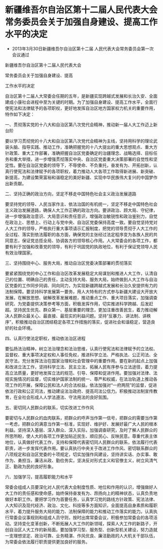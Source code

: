 # 新疆维吾尔自治区第十二届人民代表大会常务委员会关于加强自身建设、提高工作水平的决定

- 2013年3月30日新疆维吾尔自治区第十二届
  人民代表大会常务委员会第一次会议通过

<!-- INFO END -->

新疆维吾尔自治区第十二届人民代表大会

常务委员会关于加强自身建设、提高

工作水平的决定

自治区第十二届人大常委会任期的五年，是新疆实现跨越式发展和长治久安、全面建成小康社会进程中至为关键的时期。为了加强自身建设、提高工作水平，全面行使宪法和法律赋予的各项职权，更好地发挥自治区地方国家权力机关的重要作用，特作如下决定：

一、贯彻落实党的十八大和自治区第八次党代会精神，推动新一届人大工作迈上新台阶

要以学习贯彻党的十八大和自治区第八次党代会精神为主线，坚持用科学的理论武装头脑、指导实践、推动工作，准确把握党的十八大提出的重大思想观点、重大方针政策、重大工作部署，准确把握自治区党委确定的治疆理念、战略选择、目标任务和重大举措，进一步增强贯彻落实中央、自治区党委重大决策部署的自觉性和坚定性。要在自治区党委的领导下，不辱使命、不负重托，奋发有为、开拓创新，认真行使宪法和法律赋予的各项职权，着力推动人大各项工作取得新进展、新突破、新提高，为建设繁荣富裕和谐稳定的美好新疆、实现中华民族伟大复兴的中国梦作出新贡献。

二、坚持正确的政治方向，坚定不移走中国特色社会主义政治发展道路

要坚持党的领导、人民当家作主、依法治国的有机统一，坚定不移走中国特色社会主义政治发展道路，确保人大工作正确的政治方向。要讲政治、顾大局、守纪律，进一步增强政治意识、大局意识和责任意识，增强政治敏锐性和政治鉴别力，自觉在政治上、思想上、行动上与党中央、自治区党委保持高度一致。要自觉坚持党对人大工作的领导，严格执行重大事项请示汇报制度，把党的领导贯彻于人大工作的全过程、落实到依法履职的各方面，确保党的主张经过法定程序变为各族人民的共同意志，保证党总揽全局、协调各方的领导核心作用。人大常委会的各项工作，都要有利于加强和改善党的领导，有利于巩固党的执政地位，有利于保证党领导人民有效治理国家。

三、坚持围绕中心、服务大局，推动自治区党委决策部署的贯彻落实

要紧紧围绕党的中心工作和自治区改革发展稳定大局谋划和推进人大工作，认清自己的位置、明确自己的责任，主动支持大局、服务大局，始终做到人大工作与自治区党委的工作同步同调、同向同力，为实现新疆跨越式发展和长治久安提供有力的法制保障。要坚持科学发展第一要务，用人大特有的方式参与新疆大建设大开放大发展，在解放思想、破解改革发展难题，推动重点工作、重大项目落实，加强调查研究、为党委提供决策参考等方面，积极发挥作用，切实推进科学跨越、后发赶超。坚持民生优先、群众第一、基层重要的理念，更加注重改善民生，着力推动解决人民群众最关心、最直接、最现实的利益问题。坚持“反暴力、讲法制、讲秩序”，积极推动自治区团结稳定各项工作措施的落实，促进社会和谐稳定，营造良好的社会环境。

四、认真行使法定职权，推动依法治区进程

要弘扬法治精神，树立法治理念和法治思维，认真行使宪法和法律赋予的立法权、监督权、重大事项决定权和人事任免权，推进科学立法、严格执法、公正司法、全民守法，充分发挥法治在国家治理和社会管理中的重要作用。要在新的起点上加强和改进立法工作，坚持科学立法、民主立法，拓展人民有序参与立法途径，着力提高立法质量，更好地发挥立法的规范、引导、保障和促进作用。要加强对法律、法规实施情况的监督，切实维护国家法制的统一、尊严和权威，在法治轨道上推动各项工作的开展，保障公民和法人的合法权益。依法加强对“一府两院”的监督，促进依法行政和公正司法，推动建设法治政府、提高司法公信力。积极推动法制宣传教育，在全社会形成人人学法遵法、守法用法的良好氛围。

五、密切同人民群众的联系，切实改进工作作风

要密切与人民群众的血肉联系，把群众的呼声当作第一信号，把群众的需要当作第一考虑，把群众的满意当作第一标准，实现好、维护好、发展好最广大人民的根本利益。坚持深入基层、深入群众、深入实际，加强调查研究，及时了解人民群众的所思所盼，使人大的各项工作更加贴近民生、顺应民心、反映民意。尊重代表主体地位，认真做好代表工作，支持和保障代表密切同人民群众的联系，依法履行代表职责，进一步发挥代表作用。要认真执行中央关于改进工作作风、密切联系群众的八项规定和自治区党委的十项规定，切实加强作风建设，坚持讲实话、办实事、敢作为、勇担当，廉洁从政、勤俭务实，坚决反对形式主义和官僚主义，树立风清气正、勤政为民的良好形象。

六、加强学习，提高履职能力和水平

常委会组成人员要深化对人民代表大会制度性质、地位和作用的认识，增强做好人大工作的责任感和使命感，始终保持奋发有为、昂扬向上的精神状态，认真负责地做好本职工作。要把学习作为首要任务，认真学习党的路线方针政策、宪法法律、人大知识及现代经济、政治、文化、科技等多方面知识，全面提高自身素质和履职水平，着力提升服务大局的能力、法制保障的能力和推动工作落实的能力。认真执行常委会议事规则和组成人员守则，按时出席常委会议，积极参加常委会的各项活动。坚持变化变革创新，不断拓展人大工作的新领域，探索人大工作的新路子，开创自治区人大工作的新局面。要加强学习型、服务型、创新型机关建设，努力造就一支理想坚定、政治可靠、业务精湛、作风优良、廉洁勤政的人大机关干部队伍，为常委会依法履行职责提供更加良好的服务。
